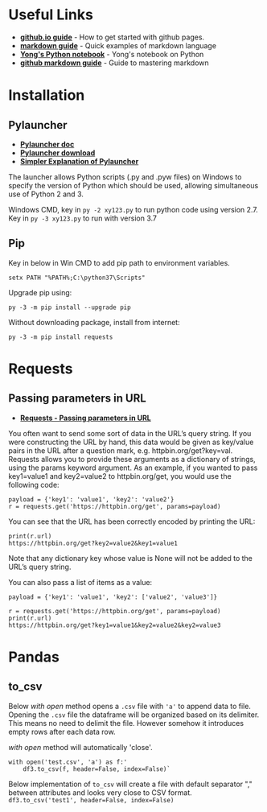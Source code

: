 # Useful Links
- __[github.io guide](https://guides.github.com/features/pages/)__ - How to get started with github pages.
- __[markdown guide](https://markdown-it.github.io/)__ - Quick examples of markdown language
- __[Yong's Python notebook](https://yongks.github.io/python_book/)__ - Yong's notebook on Python
- __[github markdown guide](https://guides.github.com/features/mastering-markdown/)__ - Guide to mastering markdown

# Installation
## Pylauncher
- __[Pylauncher doc](https://www.python.org/dev/peps/pep-0397/)__
- __[Pylauncher download](https://bitbucket.org/vinay.sajip/pylauncher)__
- __[Simpler Explanation of Pylauncher](https://blog.python.org/2011/07/python-launcher-for-windows_11.html)__

The launcher allows Python scripts (.py and .pyw files) on Windows to specify the version of Python which should be used, allowing simultaneous use of Python 2 and 3.

Windows CMD, key in `py -2 xy123.py` to run python code using version 2.7. Key in `py -3 xy123.py` to run with version 3.7

## Pip 
Key in below in Win CMD to add pip path to environment variables.
    
    setx PATH "%PATH%;C:\python37\Scripts"

Upgrade pip using:
    
    py -3 -m pip install --upgrade pip
    
Without downloading package, install from internet:
    
    py -3 -m pip install requests

# Requests
## Passing parameters in URL
- __[Requests - Passing parameters in URL](http://docs.python-requests.org/en/master/user/quickstart/#passing-parameters-in-urls)__ 

You often want to send some sort of data in the URL’s query string. If you were constructing the URL by hand, this data would be given as key/value pairs in the URL after a question mark, e.g. httpbin.org/get?key=val. Requests allows you to provide these arguments as a dictionary of strings, using the params keyword argument. As an example, if you wanted to pass key1=value1 and key2=value2 to httpbin.org/get, you would use the following code:

    payload = {'key1': 'value1', 'key2': 'value2'}
    r = requests.get('https://httpbin.org/get', params=payload)
    
You can see that the URL has been correctly encoded by printing the URL:

    print(r.url)
    https://httpbin.org/get?key2=value2&key1=value1
    
Note that any dictionary key whose value is None will not be added to the URL’s query string.

You can also pass a list of items as a value:

    payload = {'key1': 'value1', 'key2': ['value2', 'value3']}

    r = requests.get('https://httpbin.org/get', params=payload)
    print(r.url)
    https://httpbin.org/get?key1=value1&key2=value2&key2=value3


# Pandas
## to_csv
Below *with open* method opens a `.csv` file with `'a'` to append data to file. Opening the `.csv` file the dataframe will be organized based on its delimiter. This means no need to delimit the file. However somehow it introduces empty rows after each data row.

_with open_ method will automatically 'close'.

    with open('test.csv', 'a') as f:' 
        df3.to_csv(f, header=False, index=False)` 

Below implementation of `to_csv` will create a file with default separator "," between attributes and looks very close to CSV format. 
`df3.to_csv('test1', header=False, index=False)` 
